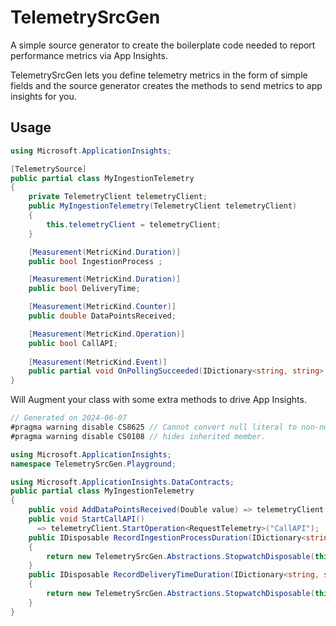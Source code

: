 ﻿# TelemetrySrcGen

A simple source generator to create the boilerplate code needed to report performance metrics via App Insights.

TelemetrySrcGen lets you define telemetry metrics in the form of simple fields and the source generator creates the methods to send metrics to app insights for you.

## Usage

```csharp
using Microsoft.ApplicationInsights;

[TelemetrySource]
public partial class MyIngestionTelemetry
{
    private TelemetryClient telemetryClient;
    public MyIngestionTelemetry(TelemetryClient telemetryClient)
    {
        this.telemetryClient = telemetryClient;
    }

    [Measurement(MetricKind.Duration)]
    public bool IngestionProcess ;

    [Measurement(MetricKind.Duration)]
    public bool DeliveryTime;

    [Measurement(MetricKind.Counter)]
    public double DataPointsReceived;

    [Measurement(MetricKind.Operation)]
    public bool CallAPI;
    
    [Measurement(MetricKind.Event)]
    public partial void OnPollingSucceeded(IDictionary<string, string> properties = null, IDictionary<string, double> metrics = null); 
}
```

Will Augment your class with some extra methods to drive App Insights.

```csharp
// Generated on 2024-06-07
#pragma warning disable CS8625 // Cannot convert null literal to non-nullable reference type.
#pragma warning disable CS0108 // hides inherited member.

using Microsoft.ApplicationInsights;
namespace TelemetrySrcGen.Playground;

using Microsoft.ApplicationInsights.DataContracts;
public partial class MyIngestionTelemetry
{
    public void AddDataPointsReceived(Double value) => telemetryClient.TrackMetric("DataPointsReceived.Counter", value);
    public void StartCallAPI() 
      => telemetryClient.StartOperation<RequestTelemetry>("CallAPI");
    public IDisposable RecordIngestionProcessDuration(IDictionary<string, string> properties = null)
    {
        return new TelemetrySrcGen.Abstractions.StopwatchDisposable(this.telemetryClient, "IngestionProcess.Duration", properties);
    }
    public IDisposable RecordDeliveryTimeDuration(IDictionary<string, string> properties = null)
    {
        return new TelemetrySrcGen.Abstractions.StopwatchDisposable(this.telemetryClient, "DeliveryTime.Duration", properties);
    }
}
```
